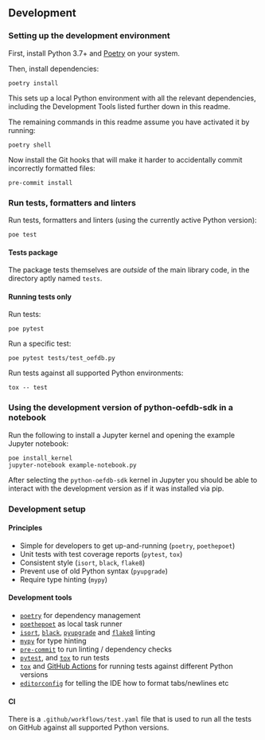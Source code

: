 ## Development

### Setting up the development environment

First, install Python 3.7+ and [Poetry](https://python-poetry.org/) on your system.

Then, install dependencies:

```
poetry install
```

This sets up a local Python environment with all the relevant dependencies, including the Development Tools listed further down in this readme.

The remaining commands in this readme assume you have activated it by running:

```
poetry shell
```

Now install the Git hooks that will make it harder to accidentally commit incorrectly formatted files:

```
pre-commit install
```

### Run tests, formatters and linters

Run tests, formatters and linters (using the currently active Python version):

```
poe test
```

#### Tests package

The package tests themselves are _outside_ of the main library code, in
the directory aptly named `tests`.

#### Running tests only

Run tests:

```
poe pytest
```

Run a specific test:

```
poe pytest tests/test_oefdb.py
```

Run tests against all supported Python environments:

```
tox -- test
```

### Using the development version of python-oefdb-sdk in a notebook

Run the following to install a Jupyter kernel and opening the example Jupyter notebook:

```
poe install_kernel
jupyter-notebook example-notebook.py
```

After selecting the `python-oefdb-sdk` kernel in Jupyter you should be able to interact with the development version as if it was installed via pip.

### Development setup

#### Principles

* Simple for developers to get up-and-running (`poetry`, `poethepoet`)
* Unit tests with test coverage reports (`pytest`, `tox`)
* Consistent style (`isort`, `black`, `flake8`)
* Prevent use of old Python syntax (`pyupgrade`)
* Require type hinting (`mypy`)

#### Development tools

* [`poetry`](https://python-poetry.org/) for dependency management
* [`poethepoet`](https://github.com/nat-n/poethepoet) as local task runner
* [`isort`](https://github.com/PyCQA/isort), [`black`](https://github.com/psf/black), [`pyupgrade`](https://github.com/asottile/pyupgrade) and [`flake8`](https://flake8.pycqa.org/en/latest/) linting
* [`mypy`](https://mypy.readthedocs.io/en/stable/) for type hinting
* [`pre-commit`](https://pre-commit.com/) to run linting / dependency checks
* [`pytest`](https://docs.pytest.org/), and [`tox`](https://tox.wiki) to run tests
* [`tox`]() and [GitHub Actions](https://github.com/features/actions) for running tests against different Python versions
* [`editorconfig`](https://editorconfig.org/) for telling the IDE how to format tabs/newlines etc

#### CI

There is a `.github/workflows/test.yaml` file that is used
to run all the tests on GitHub against all supported Python versions.
